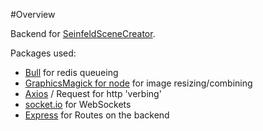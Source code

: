 #Overview

Backend for [SeinfeldSceneCreator](https://github.com/hobz-/SeinfeldSceneCreator).

Packages used:
* [Bull](https://www.npmjs.com/package/bull) for redis queueing
* [GraphicsMagick for node](https://github.com/aheckmann/gm) for image resizing/combining
* [Axios](https://github.com/axios/axios) / Request for http 'verbing'
* [socket.io](https://socket.io/) for WebSockets
* [Express](https://expressjs.com/) for Routes on the backend
